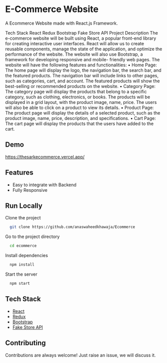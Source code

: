 # E-Commerce Website

A Ecommerce Website made with React.js Framework.

Tech Stack
React
Redux
Bootstrap
Fake Store API
Project Description
The e-commerce website will be built using React, a popular front-end library for creating interactive user interfaces. React will allow us to create reusable components, manage the state of the application, and optimize the performance of the website. The website will also use Bootstrap, a framework for developing responsive and mobile- friendly web pages.
The website will have the following features and functionalities:
• Home Page: The home page will display the logo, the navigation bar, the search bar, and the featured products. The navigation bar will include links to other pages, such as categories, cart, and account. The featured products will show the best-selling or recommended products on the website.
• Category Page: The category page will display the products that belong to a specific category, such as clothing, electronics, or books. The products will be displayed in a grid layout, with the product image, name, price. The users will also be able to click on a product to view its details.
• Product Page: The product page will display the details of a selected product, such as the product image, name, price, description, and specifications.
• Cart Page: The cart page will display the products that the users have added to the cart.

## Demo

https://thesarkecommerce.vercel.app/

## Features

- Easy to integrate with Backend
- Fully Responsive

## Run Locally

Clone the project

```bash
  git clone https://github.com/anaswaheedkhawaja/Ecommerce
```

Go to the project directory

```bash
  cd ecommerce
```

Install dependencies

```bash
  npm install
```

Start the server

```bash
  npm start
```

## Tech Stack

- [React](https://reactjs.org/)
- [Redux](https://redux.js.org/)
- [Bootstrap](https://getbootstrap.com/)
- [Fake Store API](https://fakestoreapi.com/)

## Contributing

Contributions are always welcome!
Just raise an issue, we will discuss it.
